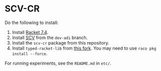 # SCV-CR

Do the following to install:

1. Install [Racket 7.4](https://github.com/racket/racket).
2. Install [SCV](https://github.com/philnguyen/soft-contract) from
   the `dev-adi` branch.
3. Install the `scv-cr` package from this repository.
4. Install `typed-racket-lib` from
   [this fork](https://github.com/scv-cr/typed-racket).
   You may need to use `raco pkg install --force`.

For running experiments, see the `README.md` in `etc/`.
